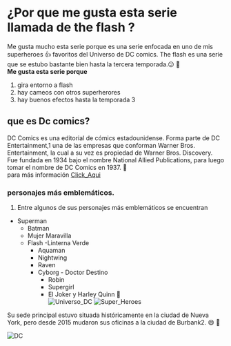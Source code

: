 # ¿Por que me gusta esta serie llamada de the flash ?

Me gusta mucho esta serie porque es una serie enfocada en uno de mis superheroes :+1:
favoritos del Universo de DC comics. The flash es una serie que se estubo bastante bien hasta la 
tercera temporada.:confused: :zany_face:	
**Me gusta esta serie porque**
1. gira entorno a flash 
2. hay cameos con otros superherores
3. hay buenos efectos hasta la temporada 3 



## que es Dc comics? 

DC Comics es una editorial de cómics estadounidense. Forma parte de DC Entertainment,1​ una de las empresas que conforman Warner Bros. Entertainment, la cual a su vez es propiedad de Warner Bros. Discovery. Fue fundada en 1934 bajo el nombre National Allied Publications, para luego tomar el nombre de DC Comics en 1937. :shushing_face:	    
para más información [Click_Aqui](https://www.dc.com/)


### personajes más emblemáticos.
1. Entre algunos de sus personajes más emblemáticos se encuentran 

 - Superman 
   - Batman 
    - Mujer Maravilla 
     - Flash 
      -Linterna Verde 
       - Aquaman
        -  Nightwing 
         - Raven 
          - Cyborg 
           -  Doctor Destino
            - Robin
             - Supergirl
              - El Joker y Harley Quinn  :clown_face:	
![Universo_DC](https://cloudfront-us-east-1.images.arcpublishing.com/elcomercio/WUNLBK2JW5ENBDHUWPAI4YFUI4.jpg)
![Super_Heroes](https://encrypted-tbn0.gstatic.com/images?q=tbn:ANd9GcQdWbRwYKCLyU9LXqjA-bSXy_iFH7-VfVlDdg&usqp=CAU)


Su sede principal estuvo situada históricamente en la ciudad de Nueva York, pero desde 2015 mudaron sus oficinas a la ciudad de Burbank2​. :smile:	:dash:	

![DC](https://upload.wikimedia.org/wikipedia/commons/3/3d/DC_Comics_logo.svg)